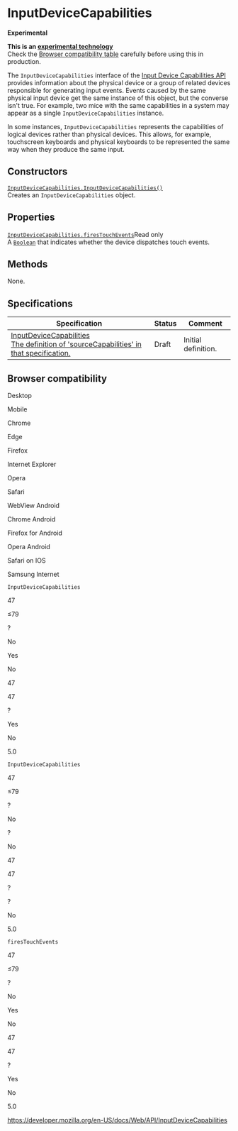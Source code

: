 InputDeviceCapabilities
=======================

**Experimental**

**This is an [experimental technology](https://developer.mozilla.org/en-US/docs/MDN/Guidelines/Conventions_definitions#experimental)**  
Check the [Browser compatibility table](#browser_compatibility) carefully before using this in production.

The `InputDeviceCapabilities` interface of the [Input Device Capabilities API](inputdevicecapabilities_api) provides information about the physical device or a group of related devices responsible for generating input events. Events caused by the same physical input device get the same instance of this object, but the converse isn't true. For example, two mice with the same capabilities in a system may appear as a single `InputDeviceCapabilities` instance.

In some instances, `InputDeviceCapabilities` represents the capabilities of logical devices rather than physical devices. This allows, for example, touchscreen keyboards and physical keyboards to be represented the same way when they produce the same input.

Constructors
------------

[`InputDeviceCapabilities.InputDeviceCapabilities()`](inputdevicecapabilities/inputdevicecapabilities)  
Creates an `InputDeviceCapabilities` object.

Properties
----------

 [`InputDeviceCapabilities.firesTouchEvents`](inputdevicecapabilities/firestouchevents)<span class="badge inline readonly">Read only </span>   
A [`Boolean`](https://developer.mozilla.org/en-US/docs/Web/JavaScript/Reference/Global_Objects/Boolean) that indicates whether the device dispatches touch events.

Methods
-------

None.

Specifications
--------------

<table><thead><tr class="header"><th>Specification</th><th>Status</th><th>Comment</th></tr></thead><tbody><tr class="odd"><td><a href="https://wicg.github.io/InputDeviceCapabilities/#dom-uievent-sourcecapabilities">InputDeviceCapabilities<br />
<span class="small">The definition of 'sourceCapabilities' in that specification.</span></a></td><td><span class="spec-draft">Draft</span></td><td>Initial definition.</td></tr></tbody></table>

Browser compatibility
---------------------

Desktop

Mobile

Chrome

Edge

Firefox

Internet Explorer

Opera

Safari

WebView Android

Chrome Android

Firefox for Android

Opera Android

Safari on IOS

Samsung Internet

`InputDeviceCapabilities`

47

≤79

?

No

Yes

No

47

47

?

Yes

No

5.0

`InputDeviceCapabilities`

47

≤79

?

No

?

No

47

47

?

?

No

5.0

`firesTouchEvents`

47

≤79

?

No

Yes

No

47

47

?

Yes

No

5.0

<a href="https://developer.mozilla.org/en-US/docs/Web/API/InputDeviceCapabilities" class="_attribution-link">https://developer.mozilla.org/en-US/docs/Web/API/InputDeviceCapabilities</a>
